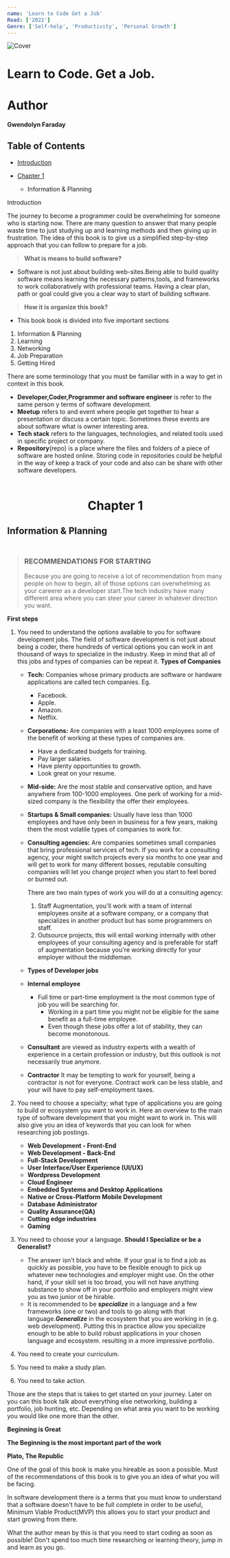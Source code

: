```yaml
---
name: 'Learn to Code Get a Job'
Read: ['2022']
Genre: ['Self-help', 'Productivity', 'Personal Growth']
---
```


![Cover](./assets/cover.jpg)

# Learn to Code. Get a Job.

# Author

**Gwendolyn Faraday**

## Table of Contents

- [Introduction](#introduction)

- [Chapter 1](#chapter1)
  - Information & Planning

Introduction

The journey to become a programmer could be overwhelming for someone who is starting now. There are many question to answer that many people waste time to just studying up and learning methods and then giving up in frustration. The idea of this book is to give us a simplified step-by-step approach that you can follow to prepare for a job.

> **What is means to build software?**

- Software is not just about building web-sites.Being able to build quality software means learning the necessary patterns,tools, and frameworks to work collaboratively with professional teams. Having a clear plan, path or goal could give you a clear way to start of building software.

> **How it is organize this book?**

- This book book is divided into five important sections

1. Information & Planning
2. Learning
3. Networking
4. Job Preparation
5. Getting Hired

There are some terminology that you must be familiar with in a way to get in context in this book.

- **Developer,Coder,Programmer and software engineer** is refer to the same person y terms of software development.
- **Meetup** refers to and event where people get together to hear a presentation or discuss a certain topic. Sometimes these events are about software what is owner interesting area.
- **Tech stack** refers to the languages, technologies, and related tools used in specific project or company.
- **Repository**(repo) is a place where the files and folders of a piece of software are hosted online. Storing code in repositories could be helpful in the way of keep a track of your code and also can be share with other software developers.<br><br>

# <center>**Chapter 1**</center>

## **Information & Planning**<br><br>

> ### **RECOMMENDATIONS FOR STARTING**
>
> Because you are going to receive a lot of recommendation from many people on how to begin, all of those options can overwhelming as your careerer as a developer start.The tech industry have many different area where you can steer your career in whatever direction you want.

**First steps**

1. You need to understand the options available to you for software development jobs.
   The field of software development is not just about being a coder, there hundreds of vertical options you can work in ant thousand of ways to specialize in the industry. Keep in mind that all of this jobs and types of companies can be repeat it.
   **Types of Companies**

   - **Tech:** Companies whose primary products are software or hardware applications are called tech companies. Eg.
     - Facebook.
     - Apple.
     - Amazon.
     - Netflix.
   - **Corporations:** Are companies with a least 1000 employees some of the benefit of working at these types of companies are.
     - Have a dedicated budgets for training.
     - Pay larger salaries.
     - Have plenty opportunities to growth.
     - Look great on your resume.
   - **Mid-side:** Are the most stable and conservative option, and have anywhere from 100-1000 employees. One perk of working for a mid-sized company is the flexibility the offer their employees.
   - **Startups & Small companies:** Usually have less than 1000 employees and have only been in business for a few years, making them the most volatile types of companies to work for.
   - **Consulting agencies:** Are companies sometimes small companies that bring professional services of tech. If you work for a consulting agency, your might switch projects every six months to one year and will get to work for many different bosses, reputable consulting companies will let you change project when you start to feel bored or burned out.

     There are two main types of work you will do at a consulting agency:

     1. Staff Augmentation, you'll work with a team of internal employees onsite at a software company, or a company that specializes in another product but has some programmers on staff.
     2. Outsource projects, this will entail working internally with other employees of your consulting agency and is preferable for staff of augmentation because you're working directly for your employer without the middleman.

   - **Types of Developer jobs**
   - **Internal employee**
     - Full time or part-time employment is the most common type of job you will be searching for.
       - Working in a part time you might not be eligible for the same benefit as a full-time employee.
       - Even though these jobs offer a lot of stability, they can become monotonous.
   - **Consultant** are viewed as industry experts with a wealth of experience in a certain profession or industry, but this outlook is not necessarily true anymore.
   - **Contractor** It may be tempting to work for yourself, being a contractor is not for everyone. Contract work can be less stable, and your will have to pay self-employment taxes.

2. You need to choose a specialty; what type of applications you are going to build or ecosystem you want to work in.
   Here an overview to the main type of software development that you might want to work in. This will also give you an idea of keywords that you can look for when researching job postings.
   - **Web Development - Front-End**
   - **Web Development - Back-End**
   - **Full-Stack Development**
   - **User Interface/User Experience (UI/UX)**
   - **Wordpress Development**
   - **Cloud Engineer**
   - **Embedded Systems and Desktop Applications**
   - **Native or Cross-Platform Mobile Development**
   - **Database Administrator**
   - **Quality Assurance(QA)**
   - **Cutting edge industries**
   - **Gaming**
3. You need to choose your a language.
   **Should I Specialize or be a Generalist?**
   - The answer isn't black and white. If your goal is to find a job as quickly as possible, you have to be flexible enough to pick up whatever new technologies and employer might use. On the other hand, if your skill set is too broad, you will not have anything substance to show off in your portfolio and employers might view you as two junior ot be hirable.
   * It is recommended to be **_specialize_** in a language and a few frameworks (one or two) and tools to go along with that language.**_Generalize_** in the ecosystem that you are working in (e.g. web development). Putting this in practice allow you specialize enough to be able to build robust applications in your chosen language and ecosystem. resulting in a more impressive portfolio.
4. You need to create your curriculum.
5. You need to make a study plan.
6. You need to take action.

Those are the steps that is takes to get started on your journey. Later on you can this book talk about everything else networking, building a portfolio, job hunting, etc. Depending on what area you want to be working you would like one more than the other.

**Beginning is Great**

**The Beginning is the most important part of the work**

**Plato, The Republic**

One of the goal of this book is make you hireable as soon a possible. Must of the recommendations of this book is to give you an idea of what you will be facing.

In software development there is a terms that you must know to understand that a software doesn't have to be full complete in order to be useful, Minimum Viable Product(MVP) this allows you to start your product and start growing from there.

What the author mean by this is that you need to start coding as soon as possible! Don't spend too much time researching or learning theory, jump in and learn as you go.
